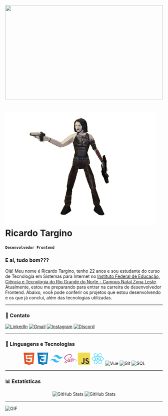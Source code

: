 <img src="./Samurai_gif.gif" width="100%" height="300px" object-fit="cover" />

# ![Keanu GIF](./Keanu-unscreen.gif) Ricardo Targino

**`Desenvolvedor Frontend`**

### E aí, tudo bom???

Olá! Meu nome é Ricardo Targino, tenho 22 anos e sou estudante do curso de Tecnologia em Sistemas para Internet no [Instituto Federal de Educação, Ciência e Tecnologia do Rio Grande do Norte - Campus Natal Zona Leste](https://portal.ifrn.edu.br/campus/natalzonaleste/). Atualmente, estou me preparando para entrar na carreira de desenvolvedor Frontend. Abaixo, você pode conferir os projetos que estou desenvolvendo e os que já concluí, além das tecnologias utilizadas.

---

### 📌 Contato

[![LinkedIn](https://img.shields.io/badge/-LinkedIn-%230077B5?style=for-the-badge&logo=linkedin&logoColor=white)](https://www.linkedin.com/in/ricardo-targino-044681212/)
[![Gmail](https://img.shields.io/badge/-Gmail-%23333?style=for-the-badge&logo=gmail&logoColor=white)](mailto:targinoricardo123@gmail.com)
[![Instagram](https://img.shields.io/badge/-Instagram-%23E4405F?style=for-the-badge&logo=instagram&logoColor=white)](https://www.instagram.com/ric.targino/)
[![Discord](https://img.shields.io/badge/Discord-7289DA?style=for-the-badge&logo=discord&logoColor=white)](https://discord.com/users/357184855152525312)

---

### 👾 Linguagens e Tecnologias

<div align="center">
  <img alt="HTML" height="40" src="https://raw.githubusercontent.com/devicons/devicon/master/icons/html5/html5-original.svg">
  <img alt="CSS" height="40" src="https://raw.githubusercontent.com/devicons/devicon/master/icons/css3/css3-original.svg">
  <img alt="Tailwind" height="40" src="https://raw.githubusercontent.com/devicons/devicon/ca28c779441053191ff11710fe24a9e6c23690d6/icons/tailwindcss/tailwindcss-original.svg">
  <img alt="Sass" height="40" src="https://raw.githubusercontent.com/devicons/devicon/ca28c779441053191ff11710fe24a9e6c23690d6/icons/sass/sass-original.svg">
  <img alt="JavaScript" height="40" src="https://raw.githubusercontent.com/devicons/devicon/master/icons/javascript/javascript-original.svg">
  <img alt="React" height="40" src="https://raw.githubusercontent.com/devicons/devicon/ca28c779441053191ff11710fe24a9e6c23690d6/icons/react/react-original.svg">  
  <img alt="Vue" height="40" src="https://cdn.jsdelivr.net/gh/devicons/devicon@latest/icons/vuejs/vuejs-original.svg">
  <img alt="Git" height="40" src="https://camo.githubusercontent.com/80ee24b2f1d1758eeeaa65bc396e11aef6d39a394edc5c8925e2e04a5b5d3297/68747470733a2f2f63646e2e6a7364656c6976722e6e65742f67682f64657669636f6e732f64657669636f6e406c61746573742f69636f6e732f6769742f6769742d6f726967696e616c2e737667">
  <img alt="SQL" height="40" src="https://static-00.iconduck.com/assets.00/sql-database-generic-icon-1521x2048-d0vdpxpg.png">
</div>

---

### 📊 Estatísticas

<div align="center">
  <img alt="GitHub Stats" height="180" src="https://github-readme-stats.vercel.app/api/top-langs/?username=RickHub2002&theme=midnight-purple&layout=compact&custom_title=Tecnologias&langs_count=9"/>
  
  <img alt="GitHub Stats" height="180" src="https://github-readme-stats.vercel.app/api?username=RickHub2002&show_icons=true&theme=midnight-purple&include_all_commits=true&locale=pt-br"/>
</div>

---

![GIF](https://giffiles.alphacoders.com/451/4513.gif)

